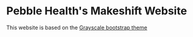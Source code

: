 Pebble Health's Makeshift Website
=================================

This website is based on the [Grayscale bootstrap theme ](http://ironsummitmedia.github.io/startbootstrap-grayscale/)
